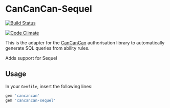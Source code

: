 # CanCanCan-Sequel 

[![Build Status](https://travis-ci.org/CanCanCommunity/cancancan-sequel.svg?branch=master)](https://travis-ci.org/CanCanCommunity/cancancan-sequel)

[![Code Climate](https://codeclimate.com/github/CanCanCommunity/cancancan-sequel/badges/gpa.svg)](https://codeclimate.com/github/CanCanCommunity/cancancan-sequel) 

This is the adapter for the [CanCanCan](https://github.com/CanCanCommunity/cancancan) authorisation
library to automatically generate SQL queries from ability rules.

Adds support for Sequel

## Usage

In your `Gemfile`, insert the following lines:

```ruby
gem 'cancancan'
gem 'cancancan-sequel'
```
